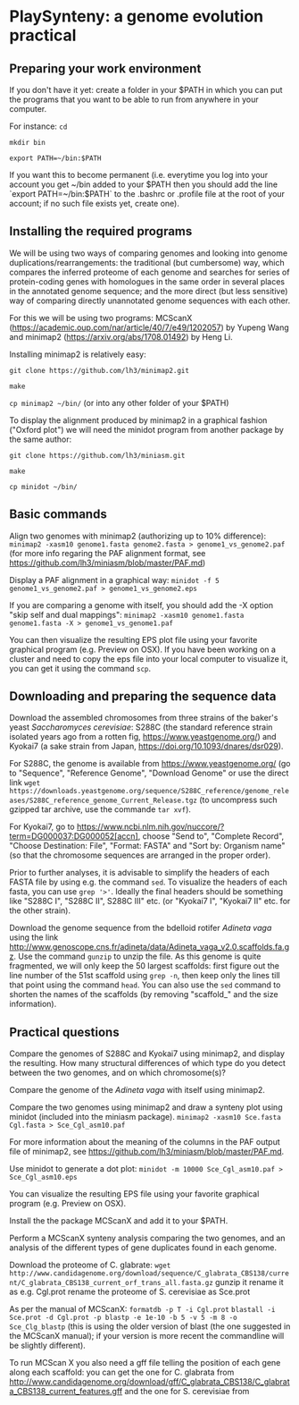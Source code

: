 # PlaySynteny: a genome evolution practical

## Preparing your work environment

If you don't have it yet: create a folder in your $PATH in which you can put the programs that you want to be able to run from anywhere in your computer.

For instance:
`cd` 

`mkdir bin`

`export PATH=~/bin:$PATH`

If you want this to become permanent (i.e. everytime you log into your account you get ~/bin added to your $PATH then you should add the line `export PATH=~/bin:$PATH` to the .bashrc or .profile file at the root of your account; if no such file exists yet, create one).


## Installing the required programs

We will be using two ways of comparing genomes and looking into genome duplications/rearrangements: the traditional (but cumbersome) way, which compares the inferred proteome of each genome and searches for series of protein-coding genes with homologues in the same order in several places in the annotated genome sequence; and the more direct (but less sensitive) way of comparing directly unannotated genome sequences with each other.

For this we will be using two programs: MCScanX (https://academic.oup.com/nar/article/40/7/e49/1202057) by Yupeng Wang and minimap2 (https://arxiv.org/abs/1708.01492) by Heng Li.

Installing minimap2 is relatively easy:

`git clone https://github.com/lh3/minimap2.git`

`make`

`cp minimap2 ~/bin/` (or into any other folder of your $PATH)

To display the alignment produced by minimap2 in a graphical fashion ("Oxford plot") we will need the minidot program from another package by the same author:

`git clone https://github.com/lh3/miniasm.git`

`make`

`cp minidot ~/bin/`


## Basic commands

Align two genomes with minimap2 (authorizing up to 10% difference):
`minimap2 -xasm10 genome1.fasta genome2.fasta > genome1_vs_genome2.paf`
(for more info regaring the PAF alignment format, see https://github.com/lh3/miniasm/blob/master/PAF.md)

Display a PAF alignment in a graphical way:
`minidot -f 5 genome1_vs_genome2.paf > genome1_vs_genome2.eps`

If you are comparing a genome with itself, you should add the -X option "skip self and dual mappings":
`minimap2 -xasm10 genome1.fasta genome1.fasta -X > genome1_vs_genome1.paf`

You can then visualize the resulting EPS plot file using your favorite graphical program (e.g. Preview on OSX). If you have been working on a cluster and need to copy the eps file into your local computer to visualize it, you can get it using the command `scp`.


## Downloading and preparing the sequence data

Download the assembled chromosomes from three strains of the baker's yeast *Saccharomyces cerevisiae*: S288C (the standard reference strain isolated years ago from a rotten fig, https://www.yeastgenome.org/) and Kyokai7 (a sake strain from Japan, https://doi.org/10.1093/dnares/dsr029). 

For S288C, the genome is available from https://www.yeastgenome.org/ (go to "Sequence", "Reference Genome", "Download Genome" or use the direct link
`wget https://downloads.yeastgenome.org/sequence/S288C_reference/genome_releases/S288C_reference_genome_Current_Release.tgz` (to uncompress such gzipped tar archive, use the commande `tar xvf`).

For Kyokai7, go to https://www.ncbi.nlm.nih.gov/nuccore/?term=DG000037:DG000052[accn], choose "Send to", "Complete Record", "Choose Destination: File", "Format: FASTA" and "Sort by: Organism name" (so that the chromosome sequences are arranged in the proper order).

Prior to further analyses, it is advisable to simplify the headers of each FASTA file by using e.g. the command `sed`. To visualize the headers of each fasta, you can use `grep '>'`. Ideally the final headers should be something like "S288C I", "S288C II", S288C III" etc. (or "Kyokai7 I", "Kyokai7 II" etc. for the other strain).

Download the genome sequence from the bdelloid rotifer *Adineta vaga* using the link http://www.genoscope.cns.fr/adineta/data/Adineta_vaga_v2.0.scaffolds.fa.gz. Use the command `gunzip` to unzip the file. As this genome is quite fragmented, we will only keep the 50 largest scaffolds: first figure out the line number of the 51st scaffold using `grep -n`, then keep only the lines till that point using the command `head`. You can also use the `sed` command to shorten the names of the scaffolds (by removing "scaffold_" and the size information).

## Practical questions

Compare the genomes of S288C and Kyokai7 using minimap2, and display the resulting. How many structural differences of which type do you detect between the two genomes, and on which chromosome(s)?

Compare the genome of the *Adineta vaga* with itself using minimap2. 



Compare the two genomes using minimap2 and draw a synteny plot using minidot (included into the miniasm package).
`minimap2 -xasm10 Sce.fasta Cgl.fasta > Sce_Cgl_asm10.paf`

For more information about the meaning of the columns in the PAF output file of minimap2, see https://github.com/lh3/miniasm/blob/master/PAF.md.

Use minidot to generate a dot plot:
`minidot -m 10000 Sce_Cgl_asm10.paf > Sce_Cgl_asm10.eps`

You can visualize the resulting EPS file using your favorite graphical program (e.g. Preview on OSX).

Install the the package MCScanX and add it to your $PATH.

Perform a MCScanX synteny analysis comparing the two genomes, and an analysis of the different types of gene duplicates found in each genome.

Download the proteome of C. glabrate: `wget http://www.candidagenome.org/download/sequence/C_glabrata_CBS138/current/C_glabrata_CBS138_current_orf_trans_all.fasta.gz`
gunzip it
rename it as e.g. Cgl.prot
rename the proteome of S. cerevisiae as Sce.prot

As per the manual of MCScanX:
`formatdb -p T -i Cgl.prot`
`blastall -i Sce.prot -d Cgl.prot -p blastp -e 1e-10 -b 5 -v 5 -m 8 -o Sce_Clg_blastp`
(this is using the older version of blast (the one suggested in the MCScanX manual); if your version is more recent the commandline will be slightly different).

To run MCScan X you also need a gff file telling the position of each gene along each scaffold: you can get the one for C. glabrata from http://www.candidagenome.org/download/gff/C_glabrata_CBS138/C_glabrata_CBS138_current_features.gff
and the one for S. cerevisiae from 



